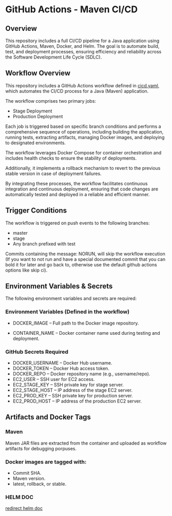 # GitHub Actions - Maven CI/CD

## Overview

This repository includes a full CI/CD pipeline for a Java application using GitHub Actions, Maven, Docker, and Helm.
The goal is to automate build, test, and deployment processes, ensuring efficiency and reliability across the Software Development Life Cycle (SDLC).


## Workflow Overview
This repository includes a GitHub Actions workflow defined in [cicd.yaml](https://github.com/ishimto/maven-hello-world/blob/master/.github/workflows/cicd.yaml), which automates the CI/CD process for a Java (Maven) application.

The workflow comprises two primary jobs:
* Stage Deployment
* Production Deployment

Each job is triggered based on specific branch conditions and performs a comprehensive sequence of operations, including building the application, running tests, extracting artifacts, managing Docker images, and deploying to designated environments.

The workflow leverages Docker Compose for container orchestration and includes health checks to ensure the stability of deployments. 

Additionally, it implements a rollback mechanism to revert to the previous stable version in case of deployment failures.

By integrating these processes, the workflow facilitates continuous integration and continuous deployment, ensuring that code changes are automatically tested and deployed in a reliable and efficient manner.


## Trigger Conditions
The workflow is triggered on push events to the following branches:

* master
* stage
* Any branch prefixed with test


Commits containing the message: NORUN, will skip the workflow execution (If you want to not run and have a special documented commit that you can bold it for later and go back to, otherwise use the default github actions options like skip ci).

## Environment Variables & Secrets
The following environment variables and secrets are required:

### Environment Variables (Defined in the workflow)
* DOCKER_IMAGE – Full path to the Docker image repository.

* CONTAINER_NAME – Docker container name used during testing and deployment.

### GitHub Secrets Required
* DOCKER_USERNAME – Docker Hub username.
* DOCKER_TOKEN – Docker Hub access token.
* DOCKER_REPO – Docker repository name (e.g., username/repo).
* EC2_USER – SSH user for EC2 access.
* EC2_STAGE_KEY – SSH private key for stage server.
* EC2_STAGE_HOST – IP address of the stage EC2 server.
* EC2_PROD_KEY – SSH private key for production server.
* EC2_PROD_HOST – IP address of the production EC2 server.

## Artifacts and Docker Tags

### Maven
Maven JAR files are extracted from the container and uploaded as workflow artifacts for debugging porpuses.

### Docker images are tagged with:
* Commit SHA.
* Maven version.
* latest, rollback, or stable.

### HELM DOC
[redirect helm doc](https://github.com/ishimto/maven-hello-world/blob/master/helm/README.md)
